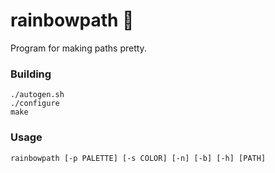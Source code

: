 # rainbowpath 🌈

Program for making paths pretty.

### Building

```shell
./autogen.sh
./configure
make
```

### Usage

```shell
rainbowpath [-p PALETTE] [-s COLOR] [-n] [-b] [-h] [PATH]
```
